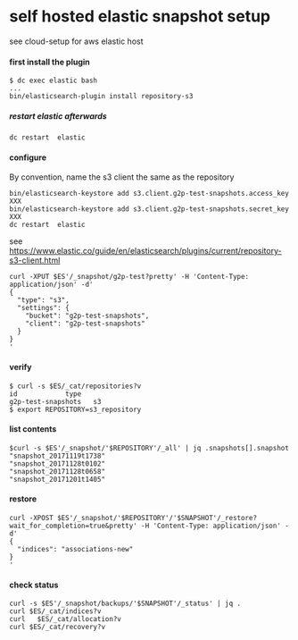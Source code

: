 # self hosted elastic snapshot setup

see cloud-setup for aws elastic host

#### first install the plugin

```
$ dc exec elastic bash
...
bin/elasticsearch-plugin install repository-s3
```
##### restart elastic afterwards

`dc restart  elastic`

#### configure
By convention, name the s3 client the same as the repository
```
bin/elasticsearch-keystore add s3.client.g2p-test-snapshots.access_key XXX
bin/elasticsearch-keystore add s3.client.g2p-test-snapshots.secret_key XXX
dc restart  elastic

```


see https://www.elastic.co/guide/en/elasticsearch/plugins/current/repository-s3-client.html
```
curl -XPUT $ES'/_snapshot/g2p-test?pretty' -H 'Content-Type: application/json' -d'
{
  "type": "s3",
  "settings": {
    "bucket": "g2p-test-snapshots",
    "client": "g2p-test-snapshots"
  }
}
'
```

#### verify
```
$ curl -s $ES/_cat/repositories?v
id            type
g2p-test-snapshots   s3
$ export REPOSITORY=s3_repository
```


#### list contents

```
$curl -s $ES'/_snapshot/'$REPOSITORY'/_all' | jq .snapshots[].snapshot
"snapshot_20171119t1738"
"snapshot_20171128t0102"
"snapshot_20171128t0658"
"snapshot_20171201t1405"
```



#### restore

```
curl -XPOST $ES'/_snapshot/'$REPOSITORY'/'$SNAPSHOT'/_restore?wait_for_completion=true&pretty' -H 'Content-Type: application/json' -d'
{
  "indices": "associations-new"
}
'
```

#### check status
```
curl -s $ES'/_snapshot/backups/'$SNAPSHOT'/_status' | jq .
curl $ES/_cat/indices?v
curl   $ES/_cat/allocation?v
curl $ES/_cat/recovery?v
```
